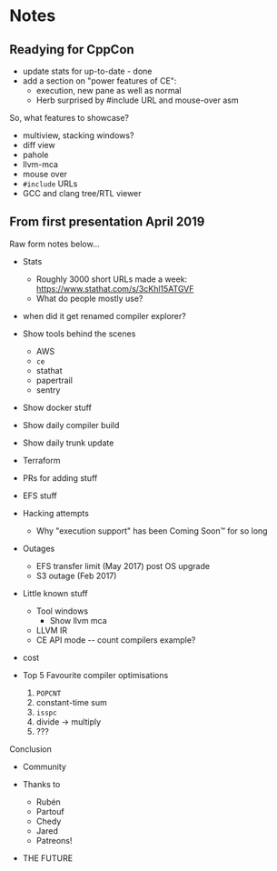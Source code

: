 # Notes

## Readying for CppCon

* update stats for up-to-date - done
* add a section on "power features of CE":
  * execution, new pane as well as normal
  * Herb surprised by #include URL and mouse-over asm

So, what features to showcase?
* multiview, stacking windows?
* diff view
* pahole
* llvm-mca
* mouse over
* `#include` URLs
* GCC and clang tree/RTL viewer

## From first presentation April 2019

Raw form notes below...

* Stats
  * Roughly 3000 short URLs made a week: https://www.stathat.com/s/3cKhl15ATGVF
  * What do people mostly use?
* when did it get renamed compiler explorer?
* Show tools behind the scenes
  * AWS
  * `ce`
  * stathat
  * papertrail
  * sentry
* Show docker stuff
* Show daily compiler build
* Show daily trunk update
* Terraform
* PRs for adding stuff
* EFS stuff
* Hacking attempts
  * Why "execution support" has been Coming Soon™ for so long
* Outages
  * EFS transfer limit (May 2017) post OS upgrade
  * S3 outage (Feb 2017)
* Little known stuff
  * Tool windows
    * Show llvm mca
  * LLVM IR
  * CE API mode -- count compilers example?
* cost

* Top 5 Favourite compiler optimisations
  1. `POPCNT`
  2. constant-time sum
  3. `isspc`
  4. divide -> multiply
  5. ???
  
Conclusion
* Community
* Thanks to
  * Rubén
  * Partouf
  * Chedy
  * Jared
  * Patreons!

* THE FUTURE
